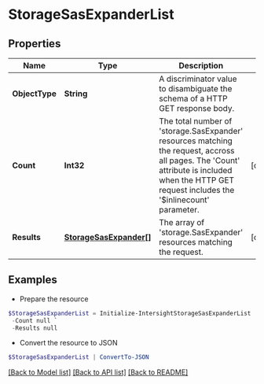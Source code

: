 # StorageSasExpanderList
## Properties

Name | Type | Description | Notes
------------ | ------------- | ------------- | -------------
**ObjectType** | **String** | A discriminator value to disambiguate the schema of a HTTP GET response body. | 
**Count** | **Int32** | The total number of &#39;storage.SasExpander&#39; resources matching the request, accross all pages. The &#39;Count&#39; attribute is included when the HTTP GET request includes the &#39;$inlinecount&#39; parameter. | [optional] 
**Results** | [**StorageSasExpander[]**](StorageSasExpander.md) | The array of &#39;storage.SasExpander&#39; resources matching the request. | [optional] 

## Examples

- Prepare the resource
```powershell
$StorageSasExpanderList = Initialize-IntersightStorageSasExpanderList  -ObjectType null `
 -Count null `
 -Results null
```

- Convert the resource to JSON
```powershell
$StorageSasExpanderList | ConvertTo-JSON
```

[[Back to Model list]](../README.md#documentation-for-models) [[Back to API list]](../README.md#documentation-for-api-endpoints) [[Back to README]](../README.md)

